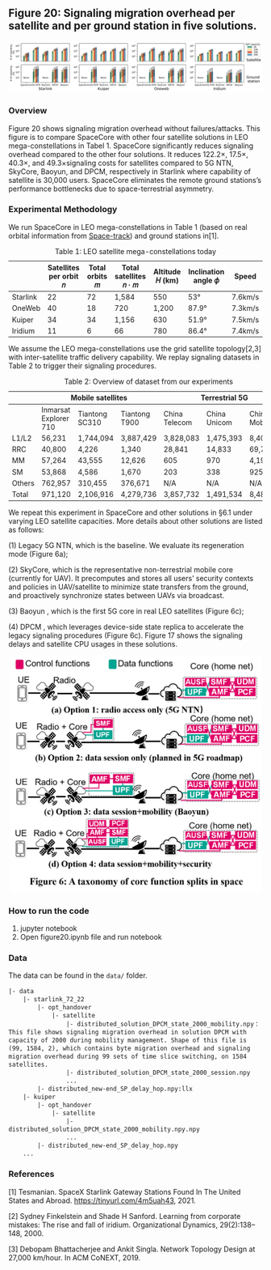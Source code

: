 ## Figure 20:  Signaling migration overhead per satellite and per ground station in five solutions.

<div align=center><img src="./figure20.jpg" width=""></div>


### Overview

Figure 20 shows signaling migration overhead without failures/attacks.
This figure is to compare  SpaceCore with other four satellite solutions in LEO mega-constellations in Tabel 1.
SpaceCore significantly reduces signaling overhead compared to the other four solutions. It reduces 122.2×, 17.5×, 40.3×, and 49.3×signaling costs for satellites compared to 5G NTN, SkyCore, Baoyun, and DPCM, respectively in Starlink where capability of satellite is 30,000 users. SpaceCore eliminates the remote ground stations’s performance bottlenecks due to space-terrestrial asymmetry.

### Experimental Methodology

We run SpaceCore in LEO mega-constellations in Table 1 (based on real orbital information from  [Space-track](https://www.space-track.org)) and ground stations in[1]. 

<table>
    <caption> Table 1: LEO satellite mega-constellations today </caption>
    <thread>
    <tr>
        <th></th>
        <th>Satellites per orbit 𝑛</th>
        <th>Total orbits 𝑚</th>
        <th>Total satellites 𝑛 · 𝑚</th>
        <th>Altitude 𝐻 (km)</th>
        <th>Inclination angle 𝜙</th>
        <th>Speed</td>
    </tr>
    </thread>
    <tbody>
    <tr>
        <td>Starlink</td>
        <td>22</td>
        <td>72</td>
        <td>1,584</td>
        <td>550</td>
        <td>53°</td>
        <td>7.6km/s</td>
    </tr>
    <tr>
        <td>OneWeb</td>
        <td>40</td>
        <td>18</td>
        <td>720</td>
        <td>1,200</td>
        <td>87.9°</td>
        <td>7.3km/s</td>
    </tr>
    <tr>
        <td>Kuiper</td>
        <td>34</td>
        <td>34</td>
        <td>1,156</td>
        <td>630</td>
        <td>51.9°</td>
        <td>7.5km/s</td>
    </tr>
    <tr>
        <td>Iridium</td>
        <td>11</td>
        <td>6</td>
        <td>66</td>
        <td>780</td>
        <td>86.4° </td>
        <td>7.4km/s</td>
    </tr>
    </tbody>
</table>

We assume the LEO mega-constellations use the grid satellite topology[2,3] with inter-satellite traffic delivery capability. We replay signaling datasets in Table 2 to trigger their signaling procedures. 

<table>
    <caption> Table 2: Overview of dataset from our experiments </caption>
<thead>
  <tr>
    <th></th>
    <th colspan="3"> Mobile satellites</th>
    <th colspan="3"> Terrestrial 5G</th>
  </tr>
</thead>
<tbody>
  <tr>
    <td></td>
    <td>Inmarsat Explorer 710</td>
    <td>Tiantong SC310</td>
    <td>Tiantong T900</td>
    <td>China Telecom</td>
    <td>China Unicom</td>
    <td>China Mobile</td>
  </tr>
  <tr>
    <td>L1/L2</td>
    <td>56,231</td>
    <td>1,744,094</td>
    <td>3,887,429</td>
    <td>3,828,083</td>
    <td>1,475,393</td>
    <td>8,405,587</td>
  </tr>
  <tr>
    <td>RRC<br></td>
    <td>40,800</td>
    <td>4,226</td>
    <td>1,340</td>
    <td>28,841</td>
    <td>14,833</td>
    <td>69,782</td>
  </tr>
  <tr>
    <td>MM</td>
    <td>57,264</td>
    <td>43,555</td>
    <td>12,626</td>
    <td>605</td>
    <td>970</td>
    <td>4,194</td>
  </tr>
  <tr>
    <td>SM</td>
    <td>53,868</td>
    <td>4,586</td>
    <td>1,670</td>
    <td>203</td>
    <td>338</td>
    <td>925</td>
  </tr>
   <tr>
    <td>Others</td>
    <td>762,957</td>
    <td>310,455</td>
    <td>376,671</td>
    <td>N/A</td>
    <td>N/A</td>
    <td>N/A</td>
  </tr>
  <tr>
    <td>Total</td>
    <td> 971,120 </td>
    <td>2,106,916</td>
    <td>4,279,736</td>
    <td>3,857,732</td>
    <td>1,491,534</td>
    <td>8,480,488</td>
  </tr>
</tbody>
</table>

We repeat this experiment in SpaceCore and other solutions in §6.1 under varying LEO satellite capacities. More details about other solutions are listed as follows:

(1) Legacy 5G NTN, which is the baseline. We evaluate its regeneration mode (Figure 6a); 

(2) SkyCore, which is the representative non-terrestrial mobile core (currently for UAV). It precomputes and stores all users’ security contexts and policies in UAV/satellite to minimize state transfers from the ground, and proactively synchronize states between UAVs via broadcast. 

(3) Baoyun , which is the first 5G core in real LEO satellites (Figure 6c); 

(4) DPCM , which leverages device-side state replica to accelerate the legacy signaling procedures (Figure 6c). Figure 17 shows the signaling delays and satellite CPU usages in these solutions. 

<div align=center><img src="./figure6.png" width="500"></div>

### How to run the code

1.    jupyter notebook
2.    Open figure20.ipynb file and run notebook


### Data
The data can be found in the `data/` folder.


	|- data
		|- starlink_72_22
			|- opt_handover
				|- satellite
					|- distributed_solution_DPCM_state_2000_mobility.npy：This file shows signaling migration overhead in solution DPCM with capacity of 2000 during mobility management. Shape of this file is (99, 1584, 2), which contains byte migration overhead and signaling migration overhead during 99 sets of time slice switching, on 1584 satellites.
					|- distributed_solution_DPCM_state_2000_session.npy
					...
			|- distributed_new-end_SP_delay_hop.npy:llx
		|- kuiper
			|- opt_handover
				|- satellite
					|- distributed_solution_DPCM_state_2000_mobility.npy.npy
					...
			|- distributed_new-end_SP_delay_hop.npy
		...

### References

[1] Tesmanian. SpaceX Starlink Gateway Stations Found In The United States and Abroad. https://tinyurl.com/4m5uah43, 2021.

[2] Sydney Finkelstein and Shade H Sanford. Learning from corporate mistakes: The rise and fall of iridium. Organizational Dynamics, 29(2):138–148, 2000.

[3] Debopam Bhattacherjee and Ankit Singla. Network Topology Design at 27,000 km/hour. In ACM CoNEXT, 2019.

